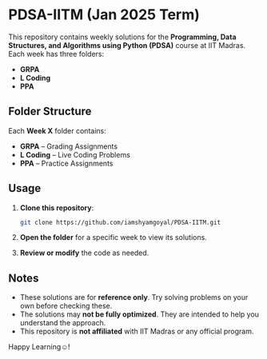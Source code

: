 # PDSA-IITM (Jan 2025 Term)

This repository contains weekly solutions for the **Programming, Data Structures, and Algorithms using Python (PDSA)** course at IIT Madras. Each week has three folders:

- **GRPA**  
- **L Coding**  
- **PPA**

## Folder Structure

Each **Week X** folder contains:
- **GRPA** – Grading Assignments  
- **L Coding** – Live Coding Problems  
- **PPA** – Practice Assignments

## Usage

1. **Clone this repository**:
   ```bash
   git clone https://github.com/iamshyamgoyal/PDSA-IITM.git
   ```

2. **Open the folder** for a specific week to view its solutions.
3. **Review or modify** the code as needed.

## Notes
- These solutions are for **reference only**. Try solving problems on your own before checking these.
- The solutions may **not be fully optimized**. They are intended to help you understand the approach.
- This repository is **not affiliated** with IIT Madras or any official program.

Happy Learning☺!